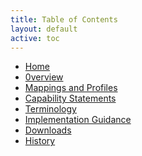 ```yaml
---
title: Table of Contents
layout: default
active: toc
---
```


<div>
  <ul>
    <li><a href="index.html">Home</a></li>
    <li><a href="overview.html">0verview</a></li>
    <li><a href="profiles.html">Mappings and Profiles</a></li>
    <li><a href="capstatements.html">Capability Statements</a></li>
    <li><a href="terminology.html">Terminology</a></li>
    <li><a href="guidance.html">Implementation Guidance</a></li>
    <li><a href="downloads.html">Downloads</a></li>
    <li><a href="history.html">History</a></li>
   </ul>
</div>

